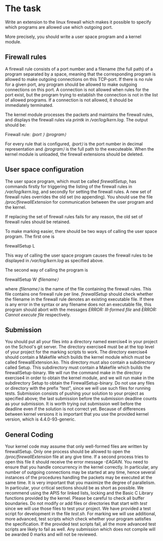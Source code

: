 # The task

Write an extension to the linux firewall which makes it possible to specify which programs are allowed use which outgoing port.

More precisely, you should write a user space program and a kernel module.

## Firewall rules

A firewall rule consists of a port number and a filename (the full path) of a program separated by a space, meaning that the corresponding program is allowed to make outgoing connections on this TCP-port. If there is no rule for a given port, any program should be allowed to make outgoing connections on this port. A connection is not allowed when rules for the port exist, but the program trying to establish the connection is not in the list of allowed programs. If a connection is not allowed, it should be immediately terminated.

The kernel module processes the packets and maintains the firewall rules, and displays the firewall rules via _printk_ in _/var/log/kern.log_. The output should be:

Firewall rule: _⟨port ⟩ ⟨program⟩_

For every rule that is configured, _⟨port⟩_ is the port number in decimal representation and _⟨program⟩_ is the full path to the executeable. When the kernel module is unloaded, the firewall extensions should be deleted.

## User space configuration

The user space program, which must be called _firewallSetup_, has commands firstly for triggering the listing of the firewall rules in _/var/log/kern.log_, and secondly for setting the firewall rules. A new set of firewall rules overrides the old set (no appending). You should use the file _/proc/firewallExtension_ for communication between the user program and the kernel.

If replacing the set of firewall rules fails for any reason, the old set of firewall rules should be retained.

To make marking easier, there should be two ways of calling the user space program. The first one is

firewallSetup L

This way of calling the user space program causes the firewall rules to be displayed in _/var/log/kern.log_ as specified above.

The second way of calling the program is

firewallSetup W _⟨filename⟩_

where _⟨filename⟩_ is the name of the file containing the firewall rules. This file contains one firewall rule per line. _firewallSetup_ should check whether the filename in the firewall rule denotes an existing executable file. If there is any error in the syntax or any filename does not an executable file, this program should abort with the messages _ERROR: Ill-formed file_ and _ERROR: Cannot execute file_ respectively.

## Submission

You should put all your files into a directory named exercise4 in your project on the School's git server. The directory exercise4 must be at the top level of your project for the marking scripts to work. The directory exercise4 should contain a Makefile which builds the kernel module which must be called firewallExtension.ko. This directory must also contain a subdirectory called Setup. This subdirectory must contain a Makefile which builds the firewallSetup-binary. We will run the command make in the directory exercise4 in order to obtain the kernel module, and we will run make in the subdirectory Setup to obtain the FirewallSetup-binary. Do not use any files or directory with the prefix "test", since we will use such files for running tests. Submission consists of pushing your solution to your project as specified above; the last submission before the submission deadline counts as your submission. It is worth trying out submission well before the deadline even if the solution is not correct yet. Because of differences between kernel versions it is important that you use the provided kernel version, which is 4.4.0-93-generic.

## General Coding

Your kernel code may assume that only well-formed files are written by firewallSetup. Only one process should be allowed to open the _/proc/firewallExtension_ file at any give time. If a second process tries to open this file it should receive the error message _-EAGAIN_. You need to ensure that you handle concurrency in the kernel correctly. In particular, any number of outgoing connections may be started at any time, hence several instances of the procedures handling the packets may be executed at the same time. It is very important that you maximize the degree of parallelism. In particular, your critical sections should be as short as possible. We recommend using the APIS for linked lists, locking and the Basic C Library functions provided by the kernel. Please be careful to check all buffer boundaries. Do not modify or add files or directories that start with _test_ since we will use those files to test your project. We have provided a test script for development in the file _test.sh_. For marking we will use additional, more advanced, test scripts which check whether your program satisfies the specification. If the provided test scripts fail, all the more advanced test scripts are likely to fail as well. Any submission which does not compile will be awarded 0 marks and will not be reviewed.